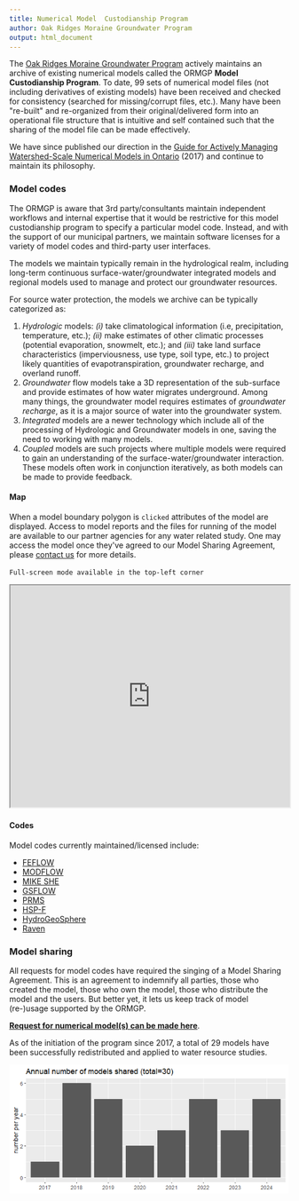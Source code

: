```yaml
---
title: Numerical Model  Custodianship Program
author: Oak Ridges Moraine Groundwater Program
output: html_document
---
```



The [Oak Ridges Moraine Groundwater Program](https://www.oakridgeswater.ca/) actively maintains an archive of existing numerical models called the ORMGP **Model Custodianship Program**. To date, 99 sets of numerical model files (not including derivatives of existing models) have been received and checked for consistency (searched for missing/corrupt files, etc.). Many have been "re-built" and re-organized from their original/delivered form into an operational file structure that is intuitive and self contained such that the sharing of the model file can be made effectively.

We have since published our direction in the [Guide for Actively Managing Watershed-Scale Numerical Models in Ontario](https://www.oakridgeswater.ca/_files/ugd/4a0a6e_c41c71a481ea4657806e1fbb0c912f7a.pdf) (2017) and continue to maintain its philosophy.


### Model codes

The ORMGP is aware that 3rd party/consultants maintain independent workflows and internal expertise that it would be restrictive for this model custodianship program to specify a particular model code. Instead, and with the support of our municipal partners, we maintain software licenses for a variety of model codes and third-party user interfaces.  

The models we maintain typically remain in the hydrological realm, including long-term continuous surface-water/groundwater integrated models and regional models used to manage and protect our groundwater resources. 

For source water protection, the models we archive can be typically categorized as:

1. *Hydrologic* models: *(i)* take climatological information (i.e, precipitation, temperature, etc.); *(ii)* make estimates of other climatic processes (potential evaporation, snowmelt, etc.); and *(iii)* take land surface characteristics (imperviousness, use type, soil type, etc.) to project likely quantities of evapotranspiration, groundwater recharge, and overland runoff.
1. *Groundwater* flow models take a 3D representation of the sub-surface and provide estimates of how water migrates underground. Among many things, the groundwater model requires estimates of *groundwater recharge*, as it is a major source of water into the groundwater system.
1. *Integrated* models are a newer technology which include all of the processing of Hydrologic and Groundwater models in one, saving the need to working with many models.
1. *Coupled* models are such projects where multiple models were required to gain an understanding of the surface-water/groundwater interaction. These models often work in conjunction iteratively, as both models can be made to provide feedback.

#### Map

When a model boundary polygon is `clicked` attributes of the model are displayed. Access to model reports and the files for running of the model are available to our partner agencies for any water related study. One may access the model once they've agreed to our Model Sharing Agreement, please [contact us](https://www.oakridgeswater.ca/contact-us) for more details.

`Full-screen mode available in the top-left corner`

<iframe src="https://golang.oakridgeswater.ca/pages/numerical-model-custodianship-program.html" width="100%" height="400" scrolling="no" allowfullscreen></iframe>

<br>


#### Codes
Model codes currently maintained/licensed include:

* [FEFLOW](https://www.mikepoweredbydhi.com/products/feflow)
* [MODFLOW](https://www.usgs.gov/mission-areas/water-resources/science/modflow-and-related-programs)
* [MIKE SHE](https://www.mikepoweredbydhi.com/products/mike-she)
* [GSFLOW](https://www.usgs.gov/software/gsflow-coupled-groundwater-and-surface-water-flow-model)
* [PRMS](https://www.usgs.gov/software/precipitation-runoff-modeling-system-prms)
* [HSP-F](https://www.epa.gov/ceam/hydrological-simulation-program-fortran-hspf)
* [HydroGeoSphere](https://www.aquanty.com/hydrogeosphere)
* [Raven](http://raven.uwaterloo.ca/)




### Model sharing

All requests for model codes have required the singing of a Model Sharing Agreement. This is an agreement to indemnify all parties, those who created the model, those who own the model, those who distribute the model and the users. But better yet, it lets us keep track of model (re-)usage supported by the ORMGP.

[__Request for numerical model(s) can be made here__](https://arcg.is/1OzLfX).


As of the initiation of the program since 2017, a total of 29 models have been successfully redistributed and applied to water resource studies.

![](numerical-model-custodianship-program-getMSAdates.png)